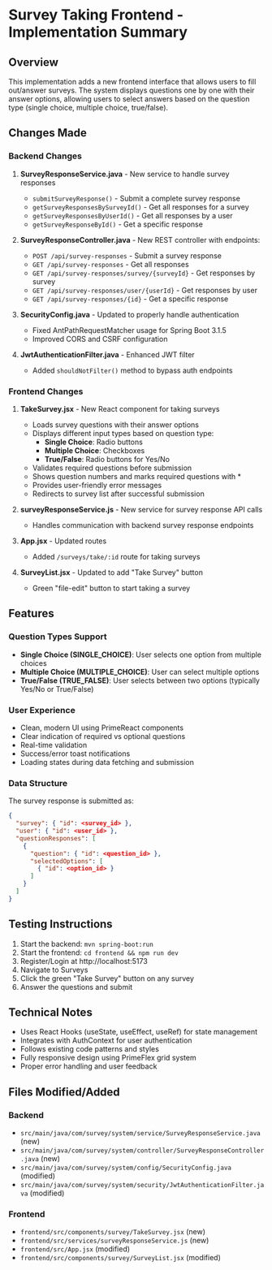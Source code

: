# Survey Taking Frontend - Implementation Summary

## Overview
This implementation adds a new frontend interface that allows users to fill out/answer surveys. The system displays questions one by one with their answer options, allowing users to select answers based on the question type (single choice, multiple choice, true/false).

## Changes Made

### Backend Changes

1. **SurveyResponseService.java** - New service to handle survey responses
   - `submitSurveyResponse()` - Submit a complete survey response
   - `getSurveyResponsesBySurveyId()` - Get all responses for a survey
   - `getSurveyResponsesByUserId()` - Get all responses by a user
   - `getSurveyResponseById()` - Get a specific response

2. **SurveyResponseController.java** - New REST controller with endpoints:
   - `POST /api/survey-responses` - Submit a survey response
   - `GET /api/survey-responses` - Get all responses
   - `GET /api/survey-responses/survey/{surveyId}` - Get responses by survey
   - `GET /api/survey-responses/user/{userId}` - Get responses by user
   - `GET /api/survey-responses/{id}` - Get a specific response

3. **SecurityConfig.java** - Updated to properly handle authentication
   - Fixed AntPathRequestMatcher usage for Spring Boot 3.1.5
   - Improved CORS and CSRF configuration
   
4. **JwtAuthenticationFilter.java** - Enhanced JWT filter
   - Added `shouldNotFilter()` method to bypass auth endpoints

### Frontend Changes

1. **TakeSurvey.jsx** - New React component for taking surveys
   - Loads survey questions with their answer options
   - Displays different input types based on question type:
     - **Single Choice**: Radio buttons
     - **Multiple Choice**: Checkboxes  
     - **True/False**: Radio buttons for Yes/No
   - Validates required questions before submission
   - Shows question numbers and marks required questions with *
   - Provides user-friendly error messages
   - Redirects to survey list after successful submission

2. **surveyResponseService.js** - New service for survey response API calls
   - Handles communication with backend survey response endpoints

3. **App.jsx** - Updated routes
   - Added `/surveys/take/:id` route for taking surveys

4. **SurveyList.jsx** - Updated to add "Take Survey" button
   - Green "file-edit" button to start taking a survey

## Features

### Question Types Support
- **Single Choice (SINGLE_CHOICE)**: User selects one option from multiple choices
- **Multiple Choice (MULTIPLE_CHOICE)**: User can select multiple options
- **True/False (TRUE_FALSE)**: User selects between two options (typically Yes/No or True/False)

### User Experience
- Clean, modern UI using PrimeReact components
- Clear indication of required vs optional questions
- Real-time validation
- Success/error toast notifications
- Loading states during data fetching and submission

### Data Structure
The survey response is submitted as:
```json
{
  "survey": { "id": <survey_id> },
  "user": { "id": <user_id> },
  "questionResponses": [
    {
      "question": { "id": <question_id> },
      "selectedOptions": [
        { "id": <option_id> }
      ]
    }
  ]
}
```

## Testing Instructions

1. Start the backend: `mvn spring-boot:run`
2. Start the frontend: `cd frontend && npm run dev`
3. Register/Login at http://localhost:5173
4. Navigate to Surveys
5. Click the green "Take Survey" button on any survey
6. Answer the questions and submit

## Technical Notes

- Uses React Hooks (useState, useEffect, useRef) for state management
- Integrates with AuthContext for user authentication
- Follows existing code patterns and styles
- Fully responsive design using PrimeFlex grid system
- Proper error handling and user feedback

## Files Modified/Added

### Backend
- `src/main/java/com/survey/system/service/SurveyResponseService.java` (new)
- `src/main/java/com/survey/system/controller/SurveyResponseController.java` (new)
- `src/main/java/com/survey/system/config/SecurityConfig.java` (modified)
- `src/main/java/com/survey/system/security/JwtAuthenticationFilter.java` (modified)

### Frontend
- `frontend/src/components/survey/TakeSurvey.jsx` (new)
- `frontend/src/services/surveyResponseService.js` (new)
- `frontend/src/App.jsx` (modified)
- `frontend/src/components/survey/SurveyList.jsx` (modified)

